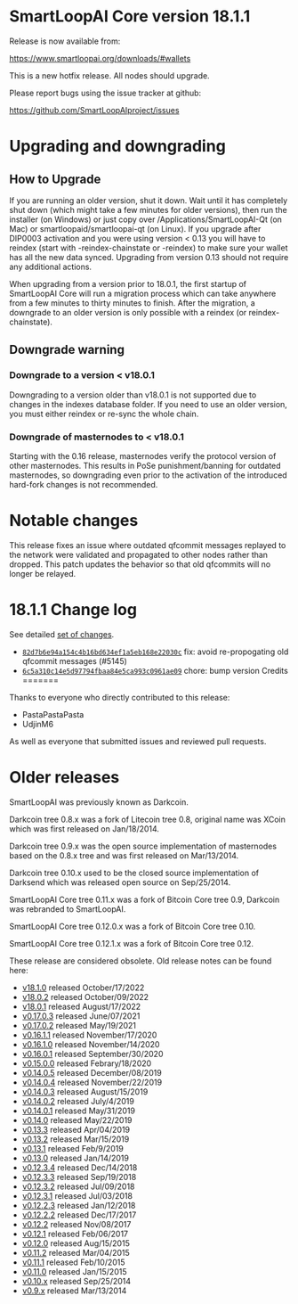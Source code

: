 SmartLoopAI Core version 18.1.1
========================

Release is now available from:

  <https://www.smartloopai.org/downloads/#wallets>

This is a new hotfix release. All nodes should upgrade.

Please report bugs using the issue tracker at github:

  <https://github.com/SmartLoopAIproject/issues>


Upgrading and downgrading
=========================

How to Upgrade
--------------

If you are running an older version, shut it down. Wait until it has completely
shut down (which might take a few minutes for older versions), then run the
installer (on Windows) or just copy over /Applications/SmartLoopAI-Qt (on Mac) or
smartloopaid/smartloopai-qt (on Linux). If you upgrade after DIP0003 activation and you were
using version < 0.13 you will have to reindex (start with -reindex-chainstate
or -reindex) to make sure your wallet has all the new data synced. Upgrading
from version 0.13 should not require any additional actions.

When upgrading from a version prior to 18.0.1, the
first startup of SmartLoopAI Core will run a migration process which can take anywhere
from a few minutes to thirty minutes to finish. After the migration, a
downgrade to an older version is only possible with a reindex
(or reindex-chainstate).

Downgrade warning
-----------------

### Downgrade to a version < v18.0.1

Downgrading to a version older than v18.0.1 is not supported due to changes in
the indexes database folder. If you need to use an older version, you must
either reindex or re-sync the whole chain.

### Downgrade of masternodes to < v18.0.1

Starting with the 0.16 release, masternodes verify the protocol version of other
masternodes. This results in PoSe punishment/banning for outdated masternodes,
so downgrading even prior to the activation of the introduced hard-fork changes
is not recommended.

Notable changes
===============

This release fixes an issue where outdated qfcommit messages replayed to the network were validated and propagated to
other nodes rather than dropped. This patch updates the behavior so that old qfcommits will no longer be relayed.

18.1.1 Change log
===================

See detailed [set of changes](https://github.com/SmartLoopAIproject/compare/v18.1.0...smartloopaipay:v18.1.1`).

- [`82d7b6e94a154c4b16bd634ef1a5eb168e22030c`](https://github.com/SmartLoopAIproject/commit/82d7b6e94a154c4b16bd634ef1a5eb168e22030c) fix: avoid re-propogating old qfcommit messages (#5145)
- [`6c5a310c14e5d97794fbaa84e5ca993c0961ae09`](https://github.com/SmartLoopAIproject/commit/6c5a310c14e5d97794fbaa84e5ca993c0961ae09) chore: bump version
Credits
=======

Thanks to everyone who directly contributed to this release:

- PastaPastaPasta
- UdjinM6

As well as everyone that submitted issues and reviewed pull requests.

Older releases
==============

SmartLoopAI was previously known as Darkcoin.

Darkcoin tree 0.8.x was a fork of Litecoin tree 0.8, original name was XCoin
which was first released on Jan/18/2014.

Darkcoin tree 0.9.x was the open source implementation of masternodes based on
the 0.8.x tree and was first released on Mar/13/2014.

Darkcoin tree 0.10.x used to be the closed source implementation of Darksend
which was released open source on Sep/25/2014.

SmartLoopAI Core tree 0.11.x was a fork of Bitcoin Core tree 0.9,
Darkcoin was rebranded to SmartLoopAI.

SmartLoopAI Core tree 0.12.0.x was a fork of Bitcoin Core tree 0.10.

SmartLoopAI Core tree 0.12.1.x was a fork of Bitcoin Core tree 0.12.

These release are considered obsolete. Old release notes can be found here:

- [v18.1.0](https://github.com/SmartLoopAIproject/blob/master/doc/release-notes/smartloopai/release-notes-18.1.0.md) released October/17/2022
- [v18.0.2](https://github.com/SmartLoopAIproject/blob/master/doc/release-notes/smartloopai/release-notes-18.0.2.md) released October/09/2022
- [v18.0.1](https://github.com/SmartLoopAIproject/blob/master/doc/release-notes/smartloopai/release-notes-18.0.1.md) released August/17/2022
- [v0.17.0.3](https://github.com/SmartLoopAIproject/blob/master/doc/release-notes/smartloopai/release-notes-0.17.0.3.md) released June/07/2021
- [v0.17.0.2](https://github.com/SmartLoopAIproject/blob/master/doc/release-notes/smartloopai/release-notes-0.17.0.2.md) released May/19/2021
- [v0.16.1.1](https://github.com/SmartLoopAIproject/blob/master/doc/release-notes/smartloopai/release-notes-0.16.1.1.md) released November/17/2020
- [v0.16.1.0](https://github.com/SmartLoopAIproject/blob/master/doc/release-notes/smartloopai/release-notes-0.16.1.0.md) released November/14/2020
- [v0.16.0.1](https://github.com/SmartLoopAIproject/blob/master/doc/release-notes/smartloopai/release-notes-0.16.0.1.md) released September/30/2020
- [v0.15.0.0](https://github.com/SmartLoopAIproject/blob/master/doc/release-notes/smartloopai/release-notes-0.15.0.0.md) released Febrary/18/2020
- [v0.14.0.5](https://github.com/SmartLoopAIproject/blob/master/doc/release-notes/smartloopai/release-notes-0.14.0.5.md) released December/08/2019
- [v0.14.0.4](https://github.com/SmartLoopAIproject/blob/master/doc/release-notes/smartloopai/release-notes-0.14.0.4.md) released November/22/2019
- [v0.14.0.3](https://github.com/SmartLoopAIproject/blob/master/doc/release-notes/smartloopai/release-notes-0.14.0.3.md) released August/15/2019
- [v0.14.0.2](https://github.com/SmartLoopAIproject/blob/master/doc/release-notes/smartloopai/release-notes-0.14.0.2.md) released July/4/2019
- [v0.14.0.1](https://github.com/SmartLoopAIproject/blob/master/doc/release-notes/smartloopai/release-notes-0.14.0.1.md) released May/31/2019
- [v0.14.0](https://github.com/SmartLoopAIproject/blob/master/doc/release-notes/smartloopai/release-notes-0.14.0.md) released May/22/2019
- [v0.13.3](https://github.com/SmartLoopAIproject/blob/master/doc/release-notes/smartloopai/release-notes-0.13.3.md) released Apr/04/2019
- [v0.13.2](https://github.com/SmartLoopAIproject/blob/master/doc/release-notes/smartloopai/release-notes-0.13.2.md) released Mar/15/2019
- [v0.13.1](https://github.com/SmartLoopAIproject/blob/master/doc/release-notes/smartloopai/release-notes-0.13.1.md) released Feb/9/2019
- [v0.13.0](https://github.com/SmartLoopAIproject/blob/master/doc/release-notes/smartloopai/release-notes-0.13.0.md) released Jan/14/2019
- [v0.12.3.4](https://github.com/SmartLoopAIproject/blob/master/doc/release-notes/smartloopai/release-notes-0.12.3.4.md) released Dec/14/2018
- [v0.12.3.3](https://github.com/SmartLoopAIproject/blob/master/doc/release-notes/smartloopai/release-notes-0.12.3.3.md) released Sep/19/2018
- [v0.12.3.2](https://github.com/SmartLoopAIproject/blob/master/doc/release-notes/smartloopai/release-notes-0.12.3.2.md) released Jul/09/2018
- [v0.12.3.1](https://github.com/SmartLoopAIproject/blob/master/doc/release-notes/smartloopai/release-notes-0.12.3.1.md) released Jul/03/2018
- [v0.12.2.3](https://github.com/SmartLoopAIproject/blob/master/doc/release-notes/smartloopai/release-notes-0.12.2.3.md) released Jan/12/2018
- [v0.12.2.2](https://github.com/SmartLoopAIproject/blob/master/doc/release-notes/smartloopai/release-notes-0.12.2.2.md) released Dec/17/2017
- [v0.12.2](https://github.com/SmartLoopAIproject/blob/master/doc/release-notes/smartloopai/release-notes-0.12.2.md) released Nov/08/2017
- [v0.12.1](https://github.com/SmartLoopAIproject/blob/master/doc/release-notes/smartloopai/release-notes-0.12.1.md) released Feb/06/2017
- [v0.12.0](https://github.com/SmartLoopAIproject/blob/master/doc/release-notes/smartloopai/release-notes-0.12.0.md) released Aug/15/2015
- [v0.11.2](https://github.com/SmartLoopAIproject/blob/master/doc/release-notes/smartloopai/release-notes-0.11.2.md) released Mar/04/2015
- [v0.11.1](https://github.com/SmartLoopAIproject/blob/master/doc/release-notes/smartloopai/release-notes-0.11.1.md) released Feb/10/2015
- [v0.11.0](https://github.com/SmartLoopAIproject/blob/master/doc/release-notes/smartloopai/release-notes-0.11.0.md) released Jan/15/2015
- [v0.10.x](https://github.com/SmartLoopAIproject/blob/master/doc/release-notes/smartloopai/release-notes-0.10.0.md) released Sep/25/2014
- [v0.9.x](https://github.com/SmartLoopAIproject/blob/master/doc/release-notes/smartloopai/release-notes-0.9.0.md) released Mar/13/2014
